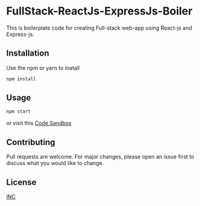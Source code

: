 # FullStack-ReactJs-ExpressJs-Boiler


This is boilerplate code for creating Full-stack web-app using React-js and Express-js.

## Installation

Use the npm or yarn to inatall

```bash
npm install
```

## Usage

```bash
npm start
```
or visit this [Code Sandbox](https://codesandbox.io/s/github/rajc1729/FullStack-ReactJs-ExpressJs-Boiler/tree/master/)

## Contributing
Pull requests are welcome. For major changes, please open an issue first to discuss what you would like to change.


## License
[INC](http://opensource.org/licenses/ISC)
